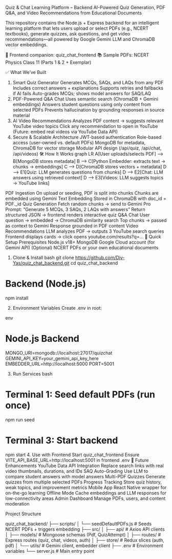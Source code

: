 Quiz & Chat Learning Platform – Backend
AI-Powered Quiz Generation, PDF Q&A, and Video Recommendations from Educational Documents 

This repository contains the Node.js + Express backend for an intelligent learning platform that lets users upload or select PDFs (e.g., NCERT textbooks), generate quizzes, ask questions, and get video recommendations—all powered by Google Gemini LLM and ChromaDB vector embeddings.

🔗 Frontend companion: quiz_chat_frontend
📚 Sample PDFs: NCERT Physics Class 11 (Parts 1 & 2 + Exemplar)

✅ What We’ve Built
1. Smart Quiz Generator
Generates MCQs, SAQs, and LAQs from any PDF
Includes correct answers + explanations
Supports retries and fallbacks if AI fails
Auto-grades MCQs; shows model answers for SAQ/LAQ
2. PDF-Powered Q&A Chat
Uses semantic search (ChromaDB + Gemini embeddings)
Answers student questions using only content from selected PDFs
Prevents hallucination by grounding responses in source material
3. AI Video Recommendations
Analyzes PDF content → suggests relevant YouTube video topics
Click any recommendation to open in YouTube
(Future: embed real videos via YouTube Data API)
4. Secure & Scalable Architecture
JWT-based authentication
Role-based access (user-owned vs. default PDFs)
MongoDB for metadata, ChromaDB for vector storage
Modular API design (/api/quiz, /api/chat, /api/videos)
🛠️ How It Works
graph LR
A[User uploads/selects PDF] --> B[MongoDB stores metadata]
B --> C[Python Embedder: extracts text → chunks → embeddings]
C --> D[ChromaDB stores vectors + metadata]
D --> E1[Quiz: LLM generates questions from chunks]
D --> E2[Chat: LLM answers using retrieved context]
D --> E3[Videos: LLM suggests topics → YouTube links]

PDF Ingestion
On upload or seeding, PDF is split into chunks
Chunks are embedded using Gemini Text Embedding
Stored in ChromaDB with doc_id = PDF._id
Quiz Generation
Fetch random chunks → send to Gemini Pro
Prompt: “Generate 5 MCQs, 3 SAQs, 2 LAQs with answers”
Return structured JSON → frontend renders interactive quiz
Q&A Chat
User question → embedded → ChromaDB similarity search
Top chunks → passed as context to Gemini
Response grounded in PDF content
Video Recommendations
LLM analyzes PDF → outputs 3 YouTube search queries
Frontend displays cards → click opens youtube.com/results?q=...
🚀 Quick Setup
Prerequisites
Node.js v18+
MongoDB
Google Cloud account (for Gemini API)
(Optional) NCERT PDFs or your own educational documents
1. Clone & Install
bash
git clone https://github.com/Div-Yas/quiz_chat_backend.git
cd quiz_chat_backend

# Backend (Node.js)
npm install

2. Environment Variables
Create .env in root:

env

# Node.js Backend
MONGO_URI=mongodb://localhost:27017/quizchat
GEMINI_API_KEY=your_gemini_api_key_here
EMBEDDER_URL=http://localhost:5000
PORT=5001

3. Run Services
bash

# Terminal 1: Seed default PDFs (run once)
npm run seed

# Terminal 3: Start backend
npm start
4. Use with Frontend
Start quiz_chat_frontend
Ensure VITE_API_BASE_URL=http://localhost:5001 in frontend .env
🔮 Future Enhancements
YouTube Data API Integration
Replace search links with real video thumbnails, durations, and IDs
SAQ Auto-Grading
Use LLM to compare student answers with model answers
Multi-PDF Quizzes
Generate quizzes from multiple selected PDFs
Progress Tracking
Store quiz history, weak topics, and improvement metrics
Mobile App
React Native wrapper for on-the-go learning
Offline Mode
Cache embeddings and LLM responses for low-connectivity areas
Admin Dashboard
Manage PDFs, users, and content moderation

Project Structure

quiz_chat_backend/
├── scripts/
│   └── seedDefaultPDFs.js # Seeds NCERT PDFs + triggers embedding
├── src/
│   ├── api/               # Axios API clients
│   ├── models/            # Mongoose schemas (Pdf, QuizAttempt)
│   ├── routes/            # Express routes (quiz, chat, videos, auth)
│   ├── store/             # Redux slices (auth, pdf)
│   └── utils/             # Gemini client, embedder client
├── .env                   # Environment variables
└── server.js              # Main entry point
